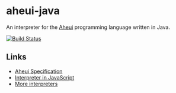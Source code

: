 # aheui-java

An interpreter for the [Aheui](http://esolangs.org/wiki/Aheui) programming language written in Java.

[![Build Status](https://github.com/arminha/aheui-java/workflows/build/badge.svg)](https://github.com/arminha/aheui-java/actions?query=workflow%3Abuild)

## Links

* [Aheui Specification](https://aheui.readthedocs.io/ko/latest/specs.en.html)
* [Interpreter in JavaScript](http://puzzlet.org/doc/aheui/jsaheui_en.html)
* [More interpreters](https://github.com/aheui)
